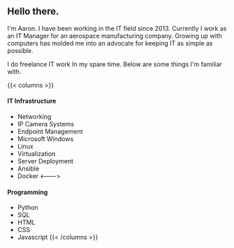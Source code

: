 ## Hello there.

I'm Aaron. I have been working in the IT field since 2013. Currently I work as an IT Manager for an aerospace manufacturing company. Growing up with computers has molded me into an advocate for keeping IT as simple as possible.

I do freelance IT work In my spare time. Below are some things I'm familiar with.

{{< columns >}}
#### IT Infrastructure
- Networking
- IP Camera Systems
- Endpoint Management 
- Microsoft Windows
- Linux
- Virtualization
- Server Deployment
- Ansible
- Docker
<--->
#### Programming
- Python
- SQL
- HTML
- CSS
- Javascript
{{< /columns >}}
